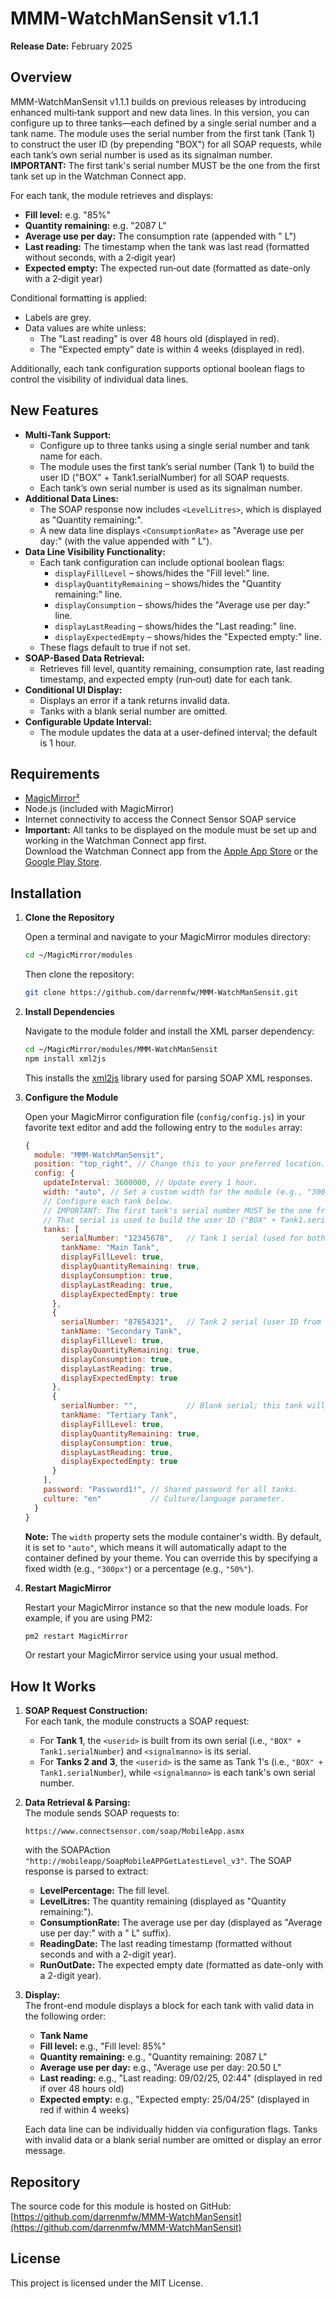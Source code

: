 # MMM-WatchManSensit v1.1.1

**Release Date:** February 2025

## Overview
MMM-WatchManSensit v1.1.1 builds on previous releases by introducing enhanced multi‑tank support and new data lines. In this version, you can configure up to three tanks—each defined by a single serial number and a tank name. The module uses the serial number from the first tank (Tank 1) to construct the user ID (by prepending "BOX") for all SOAP requests, while each tank’s own serial number is used as its signalman number. **IMPORTANT:** The first tank's serial number MUST be the one from the first tank set up in the Watchman Connect app.

For each tank, the module retrieves and displays:
- **Fill level:** e.g. "85%"
- **Quantity remaining:** e.g. "2087 L"
- **Average use per day:** The consumption rate (appended with " L")
- **Last reading:** The timestamp when the tank was last read (formatted without seconds, with a 2‑digit year)
- **Expected empty:** The expected run‑out date (formatted as date-only with a 2‑digit year)

Conditional formatting is applied:
- Labels are grey.
- Data values are white unless:
  - The "Last reading" is over 48 hours old (displayed in red).
  - The "Expected empty" date is within 4 weeks (displayed in red).

Additionally, each tank configuration supports optional boolean flags to control the visibility of individual data lines.

## New Features
- **Multi-Tank Support:**  
  - Configure up to three tanks using a single serial number and tank name for each.
  - The module uses the first tank’s serial number (Tank 1) to build the user ID ("BOX" + Tank1.serialNumber) for all SOAP requests.
  - Each tank’s own serial number is used as its signalman number.
- **Additional Data Lines:**  
  - The SOAP response now includes `<LevelLitres>`, which is displayed as "Quantity remaining:".
  - A new data line displays `<ConsumptionRate>` as "Average use per day:" (with the value appended with " L").
- **Data Line Visibility Functionality:**  
  - Each tank configuration can include optional boolean flags:
    - `displayFillLevel` – shows/hides the "Fill level:" line.
    - `displayQuantityRemaining` – shows/hides the "Quantity remaining:" line.
    - `displayConsumption` – shows/hides the "Average use per day:" line.
    - `displayLastReading` – shows/hides the "Last reading:" line.
    - `displayExpectedEmpty` – shows/hides the "Expected empty:" line.
  - These flags default to true if not set.
- **SOAP-Based Data Retrieval:**  
  - Retrieves fill level, quantity remaining, consumption rate, last reading timestamp, and expected empty (run‑out) date for each tank.
- **Conditional UI Display:**  
  - Displays an error if a tank returns invalid data.
  - Tanks with a blank serial number are omitted.
- **Configurable Update Interval:**  
  - The module updates the data at a user-defined interval; the default is 1 hour.

## Requirements
- [MagicMirror²](https://magicmirror.builders/)
- Node.js (included with MagicMirror)
- Internet connectivity to access the Connect Sensor SOAP service
- **Important:** All tanks to be displayed on the module must be set up and working in the Watchman Connect app first.  
  Download the Watchman Connect app from the [Apple App Store](https://apps.apple.com/gb/app/watchman-connect/id1587348277) or the [Google Play Store](https://play.google.com/store/apps/details?id=com.kingspankwe.watchmanconnect&hl=en_GB).

## Installation

1. **Clone the Repository**

   Open a terminal and navigate to your MagicMirror modules directory:
   ```bash
   cd ~/MagicMirror/modules
   ```
   Then clone the repository:
   ```bash
   git clone https://github.com/darrenmfw/MMM-WatchManSensit.git
   ```

2. **Install Dependencies**

   Navigate to the module folder and install the XML parser dependency:
   ```bash
   cd ~/MagicMirror/modules/MMM-WatchManSensit
   npm install xml2js
   ```
   This installs the [xml2js](https://www.npmjs.com/package/xml2js) library used for parsing SOAP XML responses.

3. **Configure the Module**

   Open your MagicMirror configuration file (`config/config.js`) in your favorite text editor and add the following entry to the `modules` array:

   ```js
   {
     module: "MMM-WatchManSensit",
     position: "top_right", // Change this to your preferred location.
     config: {
       updateInterval: 3600000, // Update every 1 hour.
       width: "auto", // Set a custom width for the module (e.g., "300px" or "50%"). The default is "auto".
       // Configure each tank below.
       // IMPORTANT: The first tank's serial number MUST be the one from the first tank set up in the app.
       // That serial is used to build the user ID ("BOX" + Tank1.serialNumber) for all SOAP requests.
       tanks: [
           serialNumber: "12345678",   // Tank 1 serial (used for both user ID and signalman for Tank 1)
           tankName: "Main Tank",
           displayFillLevel: true,
           displayQuantityRemaining: true,
           displayConsumption: true,
           displayLastReading: true,
           displayExpectedEmpty: true
         },
         {
           serialNumber: "87654321",   // Tank 2 serial (user ID from Tank 1 is used for this tank)
           tankName: "Secondary Tank",
           displayFillLevel: true,
           displayQuantityRemaining: true,
           displayConsumption: true,
           displayLastReading: true,
           displayExpectedEmpty: true
         },
         {
           serialNumber: "",           // Blank serial; this tank will be omitted.
           tankName: "Tertiary Tank",
           displayFillLevel: true,
           displayQuantityRemaining: true,
           displayConsumption: true,
           displayLastReading: true,
           displayExpectedEmpty: true
         }
       ],
       password: "Password1!", // Shared password for all tanks.
       culture: "en"           // Culture/language parameter.
     }
   }
   ```

   **Note:** The `width` property sets the module container's width. By default, it is set to `"auto"`, which means it will automatically adapt to the container defined by your theme. You can override this by specifying a fixed width (e.g., `"300px"`) or a percentage (e.g., `"50%"`).

4. **Restart MagicMirror**

   Restart your MagicMirror instance so that the new module loads. For example, if you are using PM2:
   ```bash
   pm2 restart MagicMirror
   ```
   Or restart your MagicMirror service using your usual method.

## How It Works

1. **SOAP Request Construction:**  
   For each tank, the module constructs a SOAP request:
   - For **Tank 1**, the `<userid>` is built from its own serial (i.e., `"BOX" + Tank1.serialNumber`) and `<signalmanno>` is its serial.
   - For **Tanks 2 and 3**, the `<userid>` is the same as Tank 1's (i.e., `"BOX" + Tank1.serialNumber`), while `<signalmanno>` is each tank's own serial number.
   
2. **Data Retrieval & Parsing:**  
   The module sends SOAP requests to:
   ```
   https://www.connectsensor.com/soap/MobileApp.asmx
   ```
   with the SOAPAction `"http://mobileapp/SoapMobileAPPGetLatestLevel_v3"`. The SOAP response is parsed to extract:
   - **LevelPercentage:** The fill level.
   - **LevelLitres:** The quantity remaining (displayed as "Quantity remaining:").
   - **ConsumptionRate:** The average use per day (displayed as "Average use per day:" with a " L" suffix).
   - **ReadingDate:** The last reading timestamp (formatted without seconds and with a 2-digit year).
   - **RunOutDate:** The expected empty date (formatted as date-only with a 2-digit year).
   
3. **Display:**  
   The front-end module displays a block for each tank with valid data in the following order:
   - **Tank Name**
   - **Fill level:** e.g., "Fill level: 85%"
   - **Quantity remaining:** e.g., "Quantity remaining: 2087 L"
   - **Average use per day:** e.g., "Average use per day: 20.50 L"
   - **Last reading:** e.g., "Last reading: 09/02/25, 02:44" (displayed in red if over 48 hours old)
   - **Expected empty:** e.g., "Expected empty: 25/04/25" (displayed in red if within 4 weeks)
   
   Each data line can be individually hidden via configuration flags. Tanks with invalid data or a blank serial number are omitted or display an error message.

## Repository

The source code for this module is hosted on GitHub:  
[https://github.com/darrenmfw/MMM-WatchManSensit](https://github.com/darrenmfw/MMM-WatchManSensit)

## License

This project is licensed under the MIT License.

